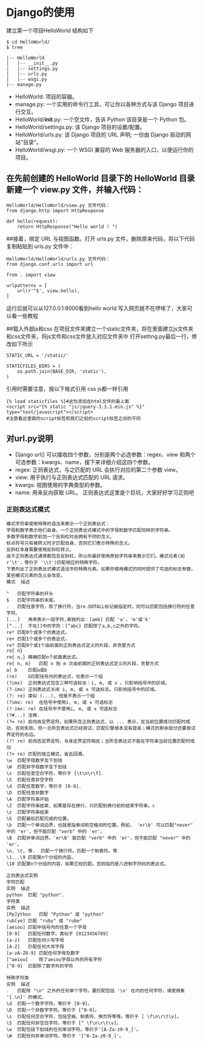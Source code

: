 # Django的使用


建立第一个项目HelloWorld
结构如下
```
$ cd HelloWorld/
$ tree

|-- HelloWorld
|   |-- __init__.py
|   |-- settings.py
|   |-- urls.py
|   |-- wsgi.py
|-- manage.py
```

* HelloWorld: 项目的容器。
* manage.py: 一个实用的命令行工具，可让你以各种方式与该 Django 项目进行交互。
* HelloWorld/__init__.py: 一个空文件，告诉 Python 该目录是一个 Python 包。
* HelloWorld/settings.py: 该 Django 项目的设置/配置。
* HelloWorld/urls.py: 该 Django 项目的 URL 声明; 一份由 Django 驱动的网站"目录"。
* HelloWorld/wsgi.py: 一个 WSGI 兼容的 Web 服务器的入口，以便运行你的项目。

## 在先前创建的 HelloWorld 目录下的 HelloWorld 目录新建一个 view.py 文件，并输入代码：
```
HelloWorld/HelloWorld/view.py 文件代码：
from django.http import HttpResponse
 
def hello(request):
    return HttpResponse("Hello world ! ")
```

##接着，绑定 URL 与视图函数。打开 urls.py 文件，删除原来代码，将以下代码复制粘贴到 urls.py 文件中：
```
HelloWorld/HelloWorld/urls.py 文件代码：
from django.conf.urls import url
 
from . import view
 
urlpatterns = [
    url(r'^$', view.hello),
]
```

运行后就可以从127.0.0.1:8000看到hello world
写入网页就不在啰嗦了，大家可以看一些教程


##载入外部js和css
在项目文件夹建立一个static文件夹，将在里面建立js文件夹和css文件夹，将js文件和css文件放入对应文件夹中
打开setting.py最后一行，修改如下所示
```
STATIC_URL = '/static/'

STATICFILES_DIRS = (
    os.path.join(BASE_DIR, 'static'),
)
```
引用时需要注意，按以下格式引用 css js都一样引用
```
{% load staticfiles %}#这句添加在html文件的最上面
<script src="{% static "js/jquery-3.1.1.min.js" %}" type="text/javascript"></script>
#注意看这里面的script标签和我们之前的script标签之间的不同
```

## 对url.py说明
* Django url() 可以接收四个参数，分别是两个必选参数：regex、view 和两个可选参数：kwargs、name，接下来详细介绍这四个参数。
* regex: 正则表达式，与之匹配的 URL 会执行对应的第二个参数 view。
* view: 用于执行与正则表达式匹配的 URL 请求。
* kwargs: 视图使用的字典类型的参数。
* name: 用来反向获取 URL。
正则表达式这里是个巨坑，大家好好学习正则吧



### 正则表达式模式
```
模式字符串使用特殊的语法来表示一个正则表达式：
字母和数字表示他们自身。一个正则表达式模式中的字母和数字匹配同样的字符串。
多数字母和数字前加一个反斜杠时会拥有不同的含义。
标点符号只有被转义时才匹配自身，否则它们表示特殊的含义。
反斜杠本身需要使用反斜杠转义。
由于正则表达式通常都包含反斜杠，所以你最好使用原始字符串来表示它们。模式元素(如 r'\t'，等价于 '\\t')匹配相应的特殊字符。
下表列出了正则表达式模式语法中的特殊元素。如果你使用模式的同时提供了可选的标志参数，某些模式元素的含义会改变。
模式	描述

^	匹配字符串的开头
$	匹配字符串的末尾。
.	匹配任意字符，除了换行符，当re.DOTALL标记被指定时，则可以匹配包括换行符的任意字符。
[...]	用来表示一组字符,单独列出：[amk] 匹配 'a'，'m'或'k'
[^...]	不在[]中的字符：[^abc] 匹配除了a,b,c之外的字符。
re*	匹配0个或多个的表达式。
re+	匹配1个或多个的表达式。
re?	匹配0个或1个由前面的正则表达式定义的片段，非贪婪方式
re{ n}	
re{ n,}	精确匹配n个前面表达式。
re{ n, m}	匹配 n 到 m 次由前面的正则表达式定义的片段，贪婪方式
a| b	匹配a或b
(re)	G匹配括号内的表达式，也表示一个组
(?imx)	正则表达式包含三种可选标志：i, m, 或 x 。只影响括号中的区域。
(?-imx)	正则表达式关闭 i, m, 或 x 可选标志。只影响括号中的区域。
(?: re)	类似 (...), 但是不表示一个组
(?imx: re)	在括号中使用i, m, 或 x 可选标志
(?-imx: re)	在括号中不使用i, m, 或 x 可选标志
(?#...)	注释.
(?= re)	前向肯定界定符。如果所含正则表达式，以 ... 表示，在当前位置成功匹配时成功，否则失败。但一旦所含表达式已经尝试，匹配引擎根本没有提高；模式的剩余部分还要尝试界定符的右边。
(?! re)	前向否定界定符。与肯定界定符相反；当所含表达式不能在字符串当前位置匹配时成功
(?> re)	匹配的独立模式，省去回溯。
\w	匹配字母数字及下划线
\W	匹配非字母数字及下划线
\s	匹配任意空白字符，等价于 [\t\n\r\f].
\S	匹配任意非空字符
\d	匹配任意数字，等价于 [0-9].
\D	匹配任意非数字
\A	匹配字符串开始
\Z	匹配字符串结束，如果是存在换行，只匹配到换行前的结束字符串。c
\z	匹配字符串结束
\G	匹配最后匹配完成的位置。
\b	匹配一个单词边界，也就是指单词和空格间的位置。例如， 'er\b' 可以匹配"never" 中的 'er'，但不能匹配 "verb" 中的 'er'。
\B	匹配非单词边界。'er\B' 能匹配 "verb" 中的 'er'，但不能匹配 "never" 中的 'er'。
\n, \t, 等.	匹配一个换行符。匹配一个制表符。等
\1...\9	匹配第n个分组的内容。
\10	匹配第n个分组的内容，如果它经匹配。否则指的是八进制字符码的表达式。

正则表达式实例
字符匹配
实例	描述
python	匹配 "python".
字符类
实例	描述
[Pp]ython	匹配 "Python" 或 "python"
rub[ye]	匹配 "ruby" 或 "rube"
[aeiou]	匹配中括号内的任意一个字母
[0-9]	匹配任何数字。类似于 [0123456789]
[a-z]	匹配任何小写字母
[A-Z]	匹配任何大写字母
[a-zA-Z0-9]	匹配任何字母及数字
[^aeiou]	除了aeiou字母以外的所有字符
[^0-9]	匹配除了数字外的字符

特殊字符类
实例	描述
.	匹配除 "\n" 之外的任何单个字符。要匹配包括 '\n' 在内的任何字符，请使用象 '[.\n]' 的模式。
\d	匹配一个数字字符。等价于 [0-9]。
\D	匹配一个非数字字符。等价于 [^0-9]。
\s	匹配任何空白字符，包括空格、制表符、换页符等等。等价于 [ \f\n\r\t\v]。
\S	匹配任何非空白字符。等价于 [^ \f\n\r\t\v]。
\w	匹配包括下划线的任何单词字符。等价于'[A-Za-z0-9_]'。
\W	匹配任何非单词字符。等价于 '[^A-Za-z0-9_]'。
```
